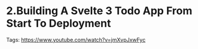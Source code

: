 # 2.Building A Svelte 3 Todo App From Start To Deployment

Tags: https://www.youtube.com/watch?v=jmXvpJxwFyc